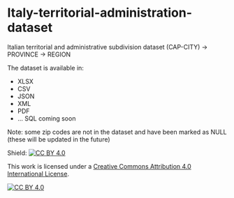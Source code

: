 # Italy-territorial-administration-dataset

Italian territorial and administrative subdivision dataset
(CAP-CITY) -> PROVINCE -> REGION

The dataset is available in:
- XLSX <br />
- CSV <br />
- JSON <br />
- XML <br />
- PDF <br />
- ... SQL coming soon<br />


Note: some zip codes are not in the dataset and have been marked as NULL (these will be updated in the future)

Shield: [![CC BY 4.0][cc-by-shield]][cc-by]

This work is licensed under a
[Creative Commons Attribution 4.0 International License][cc-by].

[![CC BY 4.0][cc-by-image]][cc-by]

[cc-by]: http://creativecommons.org/licenses/by/4.0/
[cc-by-image]: https://i.creativecommons.org/l/by/4.0/88x31.png
[cc-by-shield]: https://img.shields.io/badge/License-CC%20BY%204.0-lightgrey.svg
